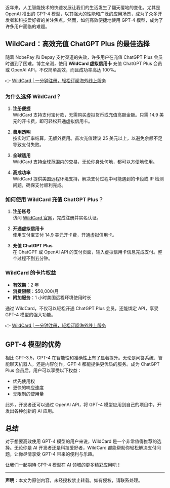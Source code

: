 近年来，人工智能技术的快速发展让我们的生活发生了翻天覆地的变化。尤其是 OpenAI 推出的 GPT-4 模型，以其强大的性能和广泛的应用场景，成为了众多开发者和科技爱好者的关注焦点。然而，如何高效便捷地使用 GPT-4 模型，成为了许多用户面临的难题。

## WildCard：高效充值 ChatGPT Plus 的最佳选择

随着 NobePay 和 Depay 支付渠道的失效，许多用户在充值 ChatGPT Plus 会员时遇到了困难。博主亲测，使用 **WildCard 虚拟信用卡** 充值 ChatGPT Plus 会员或 OpenAI API，不仅简单高效，而且成功率高达 100%。

👉 [WildCard | 一分钟注册，轻松订阅海外线上服务](https://bit.ly/bewildcard)

### 为什么选择 WildCard？

1. **注册便捷**  
   WildCard 支持支付宝付款，无需购买虚拟货币或充值高额金额。只需 14.9 美元的开卡费，即可轻松开通虚拟信用卡。

2. **费用透明**  
   按实时汇率结算，无额外费用。首次充值建议 25 美元以上，以避免余额不足导致支付失败。

3. **全球适用**  
   WildCard 支持全球范围内的交易，无论你身处何地，都可以方便地使用。

4. **高成功率**  
   WildCard 提供美国远程环境支持，解决支付过程中可能遇到的卡段或 IP 检测问题，确保支付顺利完成。

### 如何使用 WildCard 充值 ChatGPT Plus？

1. **注册账号**  
   访问 [WildCard 官网](https://bit.ly/bewildcard)，完成注册并实名认证。

2. **开通虚拟信用卡**  
   使用支付宝支付 14.9 美元开卡费，开通虚拟信用卡。

3. **充值 ChatGPT Plus**  
   在 ChatGPT 或 OpenAI API 的支付页面，输入虚拟信用卡信息完成支付。整个过程不到五分钟。

### WildCard 的卡片权益

- **有效期**：2 年  
- **消费限额**：$50,000/月  
- **附加服务**：1 小时美国远程环境使用时长  

通过 WildCard，不仅可以轻松开通 ChatGPT Plus 会员，还能绑定 API，享受 GPT-4 模型的强大功能。

👉 [WildCard | 一分钟注册，轻松订阅海外线上服务](https://bit.ly/bewildcard)

## GPT-4 模型的优势

相比 GPT-3.5，GPT-4 在智能性和准确性上有了显著提升。无论是问答系统、智能聊天机器人，还是内容创作，GPT-4 都能提供更优质的服务。成为 ChatGPT Plus 会员后，用户可以享受以下权益：

- 优先使用权  
- 更快的响应速度  
- 无限制的使用量  

此外，开发者还可以通过 OpenAI API，将 GPT-4 模型应用到自己的项目中，开发出各种创新的 AI 应用。

## 总结

对于想要高效使用 GPT-4 模型的用户来说，WildCard 是一个非常值得推荐的选择。无论你是 AI 开发者还是科技爱好者，WildCard 都能帮助你轻松解决支付问题，让你尽情享受 GPT-4 带来的便利与乐趣。

让我们一起期待 GPT-4 模型在 AI 领域的更多精彩应用吧！

---
**声明**：本文为原创内容，未经授权禁止转载。如有侵权，请联系处理。